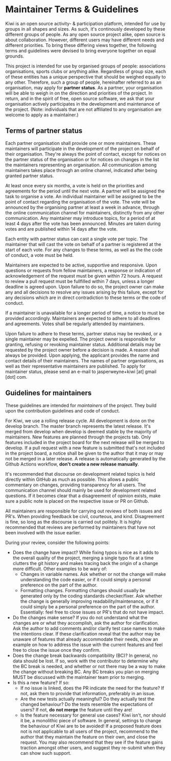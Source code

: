 # Maintainer Terms & Guidelines

Kiwi is an open source activity- & participation platform, intended for use by
groups in all shapes and sizes. As such, it's continously developed by these 
different groups of people. As any open source project alike, open source is
about collaboration. However, different users may have different needs and
different priorities. To bring these differing views together, the following
terms and guidelines were devised to bring everyone together on equal grounds.

This project is intended for use by organised groups of people: associations
organisations, sports clubs or anything alike. Regardless of group size, each
of these entities has a unique perspective that should be weighed equally to
any other. Therefore, such a group of people, hereinafter referred to as an
organisation, may apply for **partner status**. As a partner, your organisation
will be able to weigh in on the direction and priorities of the project. In 
return, and in the spirit of free, open source software, we ask that your
organisation actively participates in the development and maintenance of the
project. (Note: individuals that are not affiliated to any organisation are
welcome to apply as a maintainer.)

## Terms of partner status
Each partner organisation shall provide one or more maintainers. These
maintainers will participate in the development of the project on behalf of
their organisation. They're always the point of contact, except for notices
on the partner status of the organisation or for notices on changes in the list
the maintainers representing an organisation. All communication among
maintainers takes place through an online channel, indicated after being granted
partner status.

At least once every six months, a vote is held on the priorities and agreements
for the period until the next vote. A partner will be assigned the task to
organise a vote. An individual maintainer will be assigned to be the point of
contact regarding the organisation of the vote. The vote will be announced by
the organising partner at least a week in advance, through the online
communication channel for maintainers, distinctly from any other communication.
Any maintainer may introduce topics, for a period of at least 4 days after the
vote has been announced. Minutes are taken during votes and are published within
14 days after the vote.

Each entity with partner status can cast a single vote per topic. The maintainer
that will cast the vote on behalf of a partner is registered at the start of
each vote. For any changes to these terms, as well as the the code of conduct, a
vote must be held.

Maintainers are expected to be active, supportive and responsive. Upon questions
or requests from fellow maintainers, a response or indication of acknowledgement
of the request must be given within 72 hours. A request to review a pull request
must be fullfilled within 7 days, unless a longer deadline is agreed upon. Upon
failure to do so, the project owner can make any and all decisions to resolve 
any issues arising by this failure, except for any decisions which are in direct
contradiction to these terms or the code of conduct.

If a maintainer is unavailable for a longer period of time, a notice to must be
provided accordingly. Maintainers are expected to adhere to all deadlines and
agreements. Votes shall be regularly attended by maintainers.

Upon failure to adhere to these terms, partner status may be revoked, or a
single maintainer may be expelled. The project owner is responsible for granting,
refusing or revoking maintainer status. Additional details may be requested by
the project owner before a decision is made. A reason shall always be provided.
Upon applying, the applicant provides the name and contact details of their
maintainers. The names of partner organisations, as well as their representative
maintainers are published. To apply for maintainer status, please send an e-mail
to jasperweyne+kiwi \[at\] gmail \[dot\] com.

## Guidelines for maintainers
These guidelines are intended for _maintainers_ of the project. They build upon
the contribution guidelines and code of conduct.

For Kiwi, we use a rolling release cycle. All development is done on the develop
branch. The master branch represents the latest release. It's merged from
develop when develop is deemed stable by the majority of maintainers. New
features are planned through the projects tab. Only features included in the
project board for the next release will be merged to develop. If a pull request
with a new feature is submitted that's not included in the project board, a
notice shall be given to the author that it may or may not be merged in a later
release. A release is automatically generated by the Github Actions workflow,
**don't create a new release manually**.

It's recommended that discourse on development related topics is held directly
within GitHub as much as possible. This allows a public commentary on changes,
providing transparency for all users. The communication channel should mainly be
used for development related questions. If it becomes clear that a disagreement
of opinion exists, make sure a public note is placed on the respective issue or
PR on Github.

All maintainers are responsible for carrying out reviews of both issues and PR's.
When providing feedback be civil, courteous, and kind. Disagreement is fine, so
long as the discourse is carried out politely. It is highly recommended that
reviews are performed by maintainers that have not been involved with the issue
earlier.

During your review, consider the following points:

* Does the change have impact? While fixing typos is nice as it adds to the
  overall quality of the project, merging a single typo fix at a time clutters
  the git history and makes tracing back the origin of a change more difficult.
  Other examples to be wary of:
    * Changes in variable names. Ask whether or not the change will make
      understanding the code easier, or if it could simply a personal preference
      on the part of the author.
    * Formatting changes. Formatting changes should usually be generated only by
      the coding standards checker/fixer. Ask whether the change is generally
      improving readability/maintenance, or if it could simply be a personal
      preference on the part of the author.
  Essentially: feel free to close issues or PR's that do not have impact.
* Do the changes make sense? If you do not understand what the changes are or
  what they accomplish, ask the author for clarification. Ask the author to add
  comments and/or clarify test case names to make the intentions clear. If these
  clarification reveal that the author may be unaware of features that already
  accommodate their needs, show an example on how to address the issue with the
  current features and feel free to close the issue once they confirm.
* Does the change break backwards compatibility (BC)? In general, no data should
  be lost. If so, work with the contributor to determine why the BC break is
  needed, and whether or not there may be a way to make the change without
  breaking BC. Any BC breaks you plan on merging MUST be discussed with the
  maintainer team prior to merging.
* Is this a new feature? If so:
    * If no issue is linked, does the PR indicate the need for the feature? If
      not, ask them to provide that information, preferably in an issue.
    * Are the new tests actually meaningful? Do they actually test the changed
      behaviour? Do the tests resemble the expectations of users? If not, **do**
      **not merge** the feature until they are!
    * Is the feature necessary for general use cases? Kiwi isn't, nor should it
      be, a monolithic piece of software. In general, settings to change the
      behaviour of Kiwi are to be avoided! If a proposed feature does not is not
      applicable to all users of the project, recommend to the author that they
      maintain the feature on their own, and close the request. You may also
      recommend that they see if the feature gains traction amongst other users,
      and suggest they re-submit when they can show such support.
